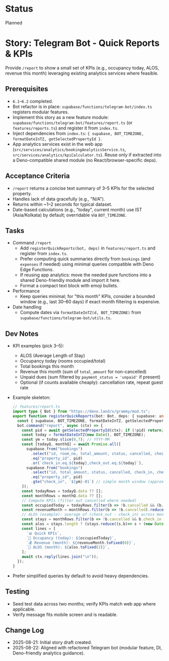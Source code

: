 # Status
Planned

# Story: Telegram Bot - Quick Reports & KPIs
Provide `/report` to show a small set of KPIs (e.g., occupancy today, ALOS, revenue this month) leveraging existing analytics services where feasible.

## Prerequisites
- `6.1`–`6.2` completed.
- Bot refactor is in place: `supabase/functions/telegram-bot/index.ts` registers modular features.
- Implement this story as a new feature module: `supabase/functions/telegram-bot/features/report.ts` (or `features/reports.ts`) and register it from `index.ts`.
- Inject dependencies from `index.ts`: `{ supabase, BOT_TIMEZONE, formatDateInTZ, getSelectedPropertyId }`.
- App analytics services exist in the web app (`src/services/analytics/bookingAnalyticsService.ts`, `src/services/analytics/kpiCalculator.ts`). Reuse only if extracted into a Deno-compatible shared module (no React/browser-specific deps).

## Acceptance Criteria
- `/report` returns a concise text summary of 3–5 KPIs for the selected property.
- Handles lack of data gracefully (e.g., "N/A").
- Returns within ~1–2 seconds for typical dataset.
- Date-based calculations (e.g., "today", current month) use IST (Asia/Kolkata) by default; overridable via `BOT_TIMEZONE`.

## Tasks
- Command `/report`
  - Add `registerQuickReports(bot, deps)` in `features/report.ts` and register from `index.ts`.
  - Prefer computing quick summaries directly from `bookings` (and `expenses` if needed) using minimal queries compatible with Deno Edge Functions.
  - If reusing app analytics: move the needed pure functions into a shared Deno-friendly module and import it here.
  - Format a compact text block with emoji bullets.
- Performance
  - Keep queries minimal; for "this month" KPIs, consider a bounded window (e.g., last 30–60 days) if exact month filtering is expensive.
- Date handling
  - Compute dates via `formatDateInTZ(d, BOT_TIMEZONE)` from `supabase/functions/telegram-bot/utils.ts`.

## Dev Notes
- KPI examples (pick 3–5):
  - ALOS (Average Length of Stay)
  - Occupancy today (rooms occupied/total)
  - Total bookings this month
  - Revenue this month (sum of `total_amount` for non-cancelled)
  - Unpaid dues (sum filtered by `payment_status = 'unpaid'` if present)
  - Optional (if counts available cheaply): cancellation rate, repeat guest rate

- Example skeleton:
  ```ts
  // features/report.ts
  import type { Bot } from "https://deno.land/x/grammy/mod.ts";
  export function registerQuickReports(bot: Bot, deps: { supabase: any; BOT_TIMEZONE: string; formatDateInTZ: (d: Date, tz: string)=>string; getSelectedPropertyId: (ctx:any)=>Promise<string|null>; }) {
    const { supabase, BOT_TIMEZONE, formatDateInTZ, getSelectedPropertyId } = deps;
    bot.command("report", async (ctx) => {
      const pid = await getSelectedPropertyId(ctx); if (!pid) return;
      const today = formatDateInTZ(new Date(), BOT_TIMEZONE);
      const ym = today.slice(0,7); // YYYY-MM
      const [todayQ, monthQ] = await Promise.all([
        supabase.from("bookings")
          .select("id, room_no, total_amount, status, cancelled, check_in, check_out")
          .eq("property_id", pid)
          .or(`check_in.eq.${today},check_out.eq.${today}`),
        supabase.from("bookings")
          .select("id, total_amount, status, cancelled, check_in, check_out")
          .eq("property_id", pid)
          .gte("check_in", `${ym}-01`) // simple month window (approx)
      ]);
      const todayRows = todayQ.data ?? [];
      const monthRows = monthQ.data ?? [];
      // Compute KPIs (filter out cancelled where needed)
      const occupiedToday = todayRows.filter(b => !b.cancelled && (b.check_in === today || b.check_out === today)).length;
      const revenueMonth = monthRows.filter(b => !b.cancelled).reduce((s,b)=> s + (Number(b.total_amount)||0), 0);
      // ALOS (example): average of (check_out - check_in) across monthRows where valid
      const stays = monthRows.filter(b => !b.cancelled && b.check_in && b.check_out);
      const alos = stays.length ? (stays.reduce((s,b)=> s + (new Date(b.check_out).getTime()-new Date(b.check_in).getTime())/(1000*60*60*24), 0) / stays.length) : 0;
      const lines = [
        `📊 Quick KPIs`,
        `🏨 Occupancy (today): ${occupiedToday}`,
        `💰 Revenue (month): ${revenueMonth.toFixed(0)}`,
        `📏 ALOS (month): ${alos.toFixed(2)}`,
      ];
      await ctx.reply(lines.join("\n"));
    });
  }
  ```
 - Prefer simplified queries by default to avoid heavy dependencies.

## Testing
- Seed test data across two months; verify KPIs match web app where applicable.
- Verify message fits mobile screen and is readable.

## Change Log
- 2025-08-21: Initial story draft created.
 - 2025-08-22: Aligned with refactored Telegram bot (modular feature, DI, Deno-friendly analytics guidance).
